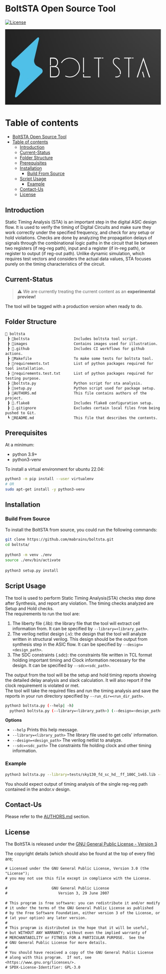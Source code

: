 BoltSTA Open Source Tool
========================

[![License](https://img.shields.io/badge/license-GPLv3-blue)](/LICENSE)

[<p align="center"><img src="images/BoltSTA.jpeg" width="700">](images/BoltSTA.jpeg)


# Table of contents
- [BoltSTA Open Source Tool](#boltsta-open-source-tool)
- [Table of contents](#table-of-contents)
  - [Introduction](#introduction)
  - [Current-Status](#current-status)
  - [Folder Structure](#folder-structure)
  - [Prerequisites](#prerequisites)
  - [Installation](#installation)
    - [Build From Source](#build-from-source)
  - [Script Usage](#script-usage)
    - [Example](#example)
  - [Contact-Us](#contact-us)
  - [License](#license)


## Introduction
Static Timing Analysis (STA) is an important step in the digital ASIC design flow. It is used to verify the timing of Digital Circuits and make sure they work correctly under the specified frequency, and check for any setup or hold violations. Checks are done by analyzing the propagation delays of signals through the combinational logic paths in the circuit that lie between two registers (if reg-reg path), input and a register (if in-reg path), or register to output (if reg-out path). Unlike dynamic simulation, which requires test vectors and considers the actual data values, STA focuses purely on the timing characteristics of the circuit.

## Current-Status

> :warning: We are currently treating the current content as an **experimental preview!**

The tool will be tagged with a production version when ready to do.

## Folder Structure
```
📁 boltsta
 ┣ 📁boltsta                    Includes boltsta tool script.
 ┣ 📁images                     Contains images used for illustration.
 ┣ 📁.github                    Includes CI workflows for github actions.
 ┣ 📜Makefile                   To make some tests for boltsta tool.
 ┣ 📜requirements.txt           List of python packages required for tool installation.
 ┣ 📜requirements.test.txt      List of python packages required for testing purpose.
 ┣ 📜boltsta.py                 Python script for sta analysis. 
 ┣ 📜setup.py                   Python script used for package setup.
 ┣ 📜AUTHORS.md                 This file contains authors of the project.
 ┣ 📜.flake8                    Includes flake8 configuration setup.
 ┣ 📜.gitignore                 Excludes certain local files from being pushed to Git.
 ┗ 📜README.md                  This file that describes the contents.
```

## Prerequisites

At a minimum:

- python 3.9+
- python3-venv

To install a virtual environment for ubuntu 22.04:

```bash
python3 -m pip install --user virtualenv
# OR
sudo apt-get install -y python3-venv
```

## Installation

### Build From Source

To install the BoltSTA from source, you could run the following commands:

```bash
git clone https://github.com/mabrains/boltsta.git
cd boltsta/

python3 -m venv ./env
source ./env/bin/activate

python3 setup.py install
```

## Script Usage
The tool is used to perform Static Timing Analysis(STA) checks step done after Synthesis, and report any violation. The timing checks analyzed are Setup and Hold checks.  
The requirements to run the tool are:  
1. The liberty file (.lib): the library file that the tool will extract cell information from. It can be specified by ```--library=<library_path>```.
2. The verilog netlist design (.v): the design that the tool will analyze written in structural verilog. This design should be the output from synthesis step in the ASIC flow. It can be specified by ```--design=<design_path>```.
3. The SDC constraints (.sdc): the constraints file written in TCL format holding important timing and Clock information necessary for the design. It can be specified by ```--sdc=<sdc_path>```.  

The output from the tool will be the setup and hold timing reports showing the detailed delay analysis and slack calculation. It will also report if the clock requirement is violated or met.  
The tool will take the required files and run the timing analysis and save the reports in your run directory specified by ```--run_dir=<run_dir_path>```.  
```bash  
python3 boltsta.py (--help| -h)
  python3 boltsta.py (--library=<library_path>) (--design=<design_path>) (--sdc=<sdc_path>) [--run_dir=<run_dir_path>]
```  

**Options**
- ```--help```                   Prints this help message.
- ```--library=<library_path>``` The library file used to get cells' information.
- ```--design=<design_path>```   The verilog netlist to analyze.
- ```--sdc=<sdc_path>```         The constraints file holding clock and other timing information.  

  


### Example

```bash
python3 boltsta.py --library=tests/sky130_fd_sc_hd__ff_100C_1v65.lib --design=tests/andor.v --sdc=tests/andor.sdc --run_dir=reports_path
```

You should expect output of timing analysis of the single reg-reg path contained in the andor.v design.
## Contact-Us

Please refer to the [AUTHORS.md](AUTHORS.md) section.

## License

The BoltSTA is released under the [GNU General Public License - Version 3](/LICENSE)

The copyright details (which should also be found at the top of every file) are;

```
# Licensed under the GNU General Public License, Version 3.0 (the "License");
# you may not use this file except in compliance with the License.

#                    GNU General Public License
#                       Version 3, 29 June 2007

# This program is free software: you can redistribute it and/or modify
# it under the terms of the GNU General Public License as published
# by the Free Software Foundation, either version 3 of the License, or
# (at your option) any later version.
#
# This program is distributed in the hope that it will be useful,
# but WITHOUT ANY WARRANTY; without even the implied warranty of
# MERCHANTABILITY or FITNESS FOR A PARTICULAR PURPOSE.  See the
# GNU General Public License for more details.
#
# You should have received a copy of the GNU General Public License
# along with this program.  If not, see <https://www.gnu.org/licenses/>.
# SPDX-License-Identifier: GPL-3.0
```
